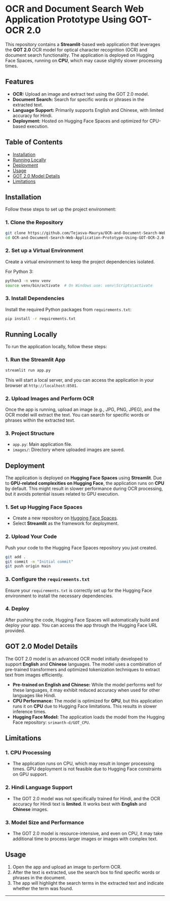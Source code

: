 
# OCR and Document Search Web Application Prototype Using GOT-OCR 2.0

This repository contains a **Streamlit**-based web application that leverages the **GOT 2.0** OCR model for optical character recognition (OCR) and document search functionality. The application is deployed on Hugging Face Spaces, running on **CPU**, which may cause slightly slower processing times.

## Features

- **OCR:** Upload an image and extract text using the GOT 2.0 model.
- **Document Search:** Search for specific words or phrases in the extracted text.
- **Language Support:** Primarily supports English and Chinese, with limited accuracy for Hindi.
- **Deployment:** Hosted on Hugging Face Spaces and optimized for CPU-based execution.

## Table of Contents

- [Installation](#installation)
- [Running Locally](#running-locally)
- [Deployment](#deployment)
- [Usage](#usage)
- [GOT 2.0 Model Details](#got-20-model-details)
- [Limitations](#limitations)

## Installation

Follow these steps to set up the project environment:

### 1. Clone the Repository

```bash
git clone https://github.com/Tejasva-Maurya/OCR-and-Document-Search-Web-Application-Prototype-Using-GOT-OCR-2.0.git
cd OCR-and-Document-Search-Web-Application-Prototype-Using-GOT-OCR-2.0
```

### 2. Set up a Virtual Environment

Create a virtual environment to keep the project dependencies isolated.

For Python 3:

```bash
python3 -m venv venv
source venv/bin/activate  # On Windows use: venv\Scripts\activate
```

### 3. Install Dependencies

Install the required Python packages from `requirements.txt`:

```bash
pip install -r requirements.txt
```

## Running Locally

To run the application locally, follow these steps:

### 1. Run the Streamlit App

```bash
streamlit run app.py
```

This will start a local server, and you can access the application in your browser at `http://localhost:8501`.

### 2. Upload Images and Perform OCR

Once the app is running, upload an image (e.g., JPG, PNG, JPEG), and the OCR model will extract the text. You can search for specific words or phrases within the extracted text.

### 3. Project Structure

- `app.py`: Main application file.
- `images/`: Directory where uploaded images are saved.

## Deployment

The application is deployed on **Hugging Face Spaces** using **Streamlit**. Due to **GPU-related complexities on Hugging Face**, the application runs on **CPU** by default. This might result in slower performance during OCR processing, but it avoids potential issues related to GPU execution.

### 1. Set up Hugging Face Spaces

- Create a new repository on [Hugging Face Spaces](https://huggingface.co/spaces).
- Select **Streamlit** as the framework for deployment.

### 2. Upload Your Code

Push your code to the Hugging Face Spaces repository you just created.

```bash
git add .
git commit -m "Initial commit"
git push origin main
```

### 3. Configure the `requirements.txt`

Ensure your `requirements.txt` is correctly set up for the Hugging Face environment to install the necessary dependencies.

### 4. Deploy

After pushing the code, Hugging Face Spaces will automatically build and deploy your app. You can access the app through the Hugging Face URL provided.

## GOT 2.0 Model Details

The GOT 2.0 model is an advanced OCR model initially developed to support **English** and **Chinese** languages. The model uses a combination of pre-trained transformers and optimized tokenization techniques to extract text from images efficiently.

- **Pre-trained on English and Chinese:** While the model performs well for these languages, it may exhibit reduced accuracy when used for other languages like Hindi.
- **CPU Performance:** The model is optimized for **GPU**, but this application runs it on **CPU** due to Hugging Face limitations. This results in slower inference times.
- **Hugging Face Model:** The application loads the model from the Hugging Face repository: `srimanth-d/GOT_CPU`.

## Limitations

### 1. **CPU Processing**
   - The application runs on CPU, which may result in longer processing times. GPU deployment is not feasible due to Hugging Face constraints on GPU support.
   
### 2. **Hindi Language Support**
   - The GOT 2.0 model was not specifically trained for Hindi, and the OCR accuracy for Hindi text is **limited**. It works best with **English** and **Chinese** images.
   
### 3. **Model Size and Performance**
   - The GOT 2.0 model is resource-intensive, and even on CPU, it may take additional time to process larger images or images with complex text.

## Usage

1. Open the app and upload an image to perform OCR.
2. After the text is extracted, use the search box to find specific words or phrases in the document.
3. The app will highlight the search terms in the extracted text and indicate whether the term was found.

---
